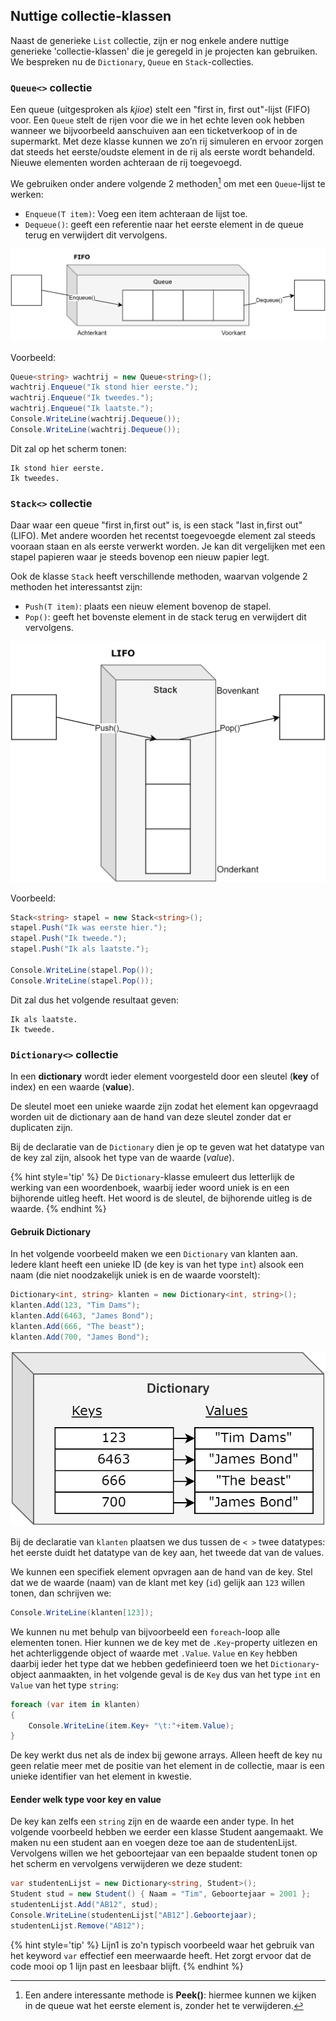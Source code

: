 ## Nuttige collectie-klassen

Naast de generieke ``List`` collectie, zijn er nog enkele andere nuttige generieke 'collectie-klassen' die je geregeld in je projecten kan gebruiken. We bespreken nu de  ``Dictionary``, ``Queue`` en ``Stack``-collecties.


### ``Queue<>`` collectie

Een queue (uitgesproken als *kjioe*) stelt een "first in, first out"-lijst (FIFO) voor. Een ``Queue`` stelt de rijen voor die we in het echte leven ook hebben wanneer we bijvoorbeeld aanschuiven aan een ticketverkoop of in de supermarkt. Met deze klasse kunnen we zo’n rij simuleren en ervoor zorgen dat steeds het eerste/oudste element in de rij als eerste wordt behandeld. Nieuwe elementen worden achteraan de rij toegevoegd.

We gebruiken onder andere volgende 2 methoden[^peek] om met een ``Queue``-lijst te werken:

* ``Enqueue(T item)``: Voeg een item achteraan de lijst toe.
* ``Dequeue()``: geeft een referentie naar het eerste element in de queue terug en verwijdert dit vervolgens.

![De Queue: een wachtrij van objecten en een verdomd moeilijk woord om te schrijven.](../assets/10_generics/queue.png)<!--{width=70%}-->


Voorbeeld:

```csharp
Queue<string> wachtrij = new Queue<string>();
wachtrij.Enqueue("Ik stond hier eerste.");
wachtrij.Enqueue("Ik tweedes.");
wachtrij.Enqueue("Ik laatste.");
Console.WriteLine(wachtrij.Dequeue());
Console.WriteLine(wachtrij.Dequeue());
```

Dit zal op het scherm tonen:
```
Ik stond hier eerste.
Ik tweedes.
```

[^peek]: Een andere interessante methode is **Peek()**: hiermee kunnen we kijken in de queue wat het eerste element is, zonder het te verwijderen.


<!-- \newpage -->


### ``Stack<>`` collectie
Daar waar een queue "first in,first out" is, is een stack "last in,first out" (LIFO). Met andere woorden het recentst toegevoegde element zal steeds vooraan staan en als eerste verwerkt worden. Je kan dit vergelijken met een stapel papieren waar je steeds bovenop een nieuw papier legt.

Ook de klasse ``Stack`` heeft verschillende methoden, waarvan volgende 2 methoden het interessantst zijn:

* ``Push(T item)``: plaats een nieuw element bovenop de stapel.
* ``Pop()``: geeft het bovenste element in de stack terug en verwijdert dit vervolgens.


![De stack: een toren van objecten](../assets/10_generics/stack.png)<!--{width=70%}-->

Voorbeeld:

```csharp
Stack<string> stapel = new Stack<string>();
stapel.Push("Ik was eerste hier.");
stapel.Push("Ik tweede.");
stapel.Push("Ik als laatste.");
 
Console.WriteLine(stapel.Pop());
Console.WriteLine(stapel.Pop());
```

Dit zal dus het volgende resultaat geven:

```text
Ik als laatste.
Ik tweede.
``` 

<!-- \newpage -->



### ``Dictionary<>`` collectie

In een **dictionary** wordt ieder element voorgesteld door een sleutel (**key** of index) en een waarde (**value**). 

De sleutel moet een unieke waarde zijn zodat het element kan opgevraagd worden uit de dictionary aan de hand van deze sleutel zonder dat er duplicaten zijn.


Bij de declaratie van de ``Dictionary`` dien je op te geven wat het datatype van de key zal zijn, alsook het type van de waarde (*value*). 

{% hint style='tip' %}
De ``Dictionary``-klasse emuleert dus letterlijk de werking van een woordenboek,  waarbij ieder woord uniek is en een bijhorende uitleg heeft. Het woord is de sleutel, de bijhorende uitleg is de waarde. 
{% endhint %}


#### Gebruik Dictionary
In het volgende voorbeeld maken we een ``Dictionary`` van klanten aan. Iedere klant heeft een unieke ID (de key is van het type ``int``) alsook een naam (die niet noodzakelijk uniek is en de waarde voorstelt):

```csharp
Dictionary<int, string> klanten = new Dictionary<int, string>();
klanten.Add(123, "Tim Dams");
klanten.Add(6463, "James Bond");
klanten.Add(666, "The beast");
klanten.Add(700, "James Bond");
``` 


![Visuele voorstelling van de net aangemaakte Dictionary](../assets/10_generics/diction.png)<!--{width=70%}-->

Bij de declaratie van ``klanten`` plaatsen we dus tussen de ``< >`` twee datatypes: het eerste duidt het datatype van de key aan, het tweede dat van de values.

We kunnen een specifiek element opvragen aan de hand van de key. Stel dat we de waarde (naam) van de klant met key (``id``) gelijk aan ``123`` willen tonen, dan schrijven we:


```csharp
Console.WriteLine(klanten[123]);
```


We kunnen nu met behulp van bijvoorbeeld een ``foreach``-loop alle elementen tonen. Hier kunnen we de key met de ``.Key``-property uitlezen en het achterliggende object of waarde met ``.Value``. ``Value`` en ``Key`` hebben daarbij ieder het type dat we hebben gedefinieerd toen we het ``Dictionary``-object aanmaakten, in het volgende geval is de ``Key`` dus van het type ``int`` en ``Value`` van het type ``string``:

```csharp
foreach (var item in klanten)
{
    Console.WriteLine(item.Key+ "\t:"+item.Value);
}
```




De key werkt dus net als de index bij gewone arrays. Alleen heeft de key nu geen relatie meer met de positie van het element in de collectie, maar is een unieke identifier van het element in kwestie. 

#### Eender welk type voor key en value

De key kan zelfs een ``string`` zijn en de waarde een ander type. In het volgende voorbeeld hebben we eerder een klasse Student aangemaakt. We maken nu een student aan en voegen deze toe aan de studentenLijst. Vervolgens willen we het geboortejaar van een bepaalde student tonen op het scherm en vervolgens verwijderen we deze student:

```csharp
var studentenLijst = new Dictionary<string, Student>();
Student stud = new Student() { Naam = "Tim", Geboortejaar = 2001 };
studentenLijst.Add("AB12", stud);
Console.WriteLine(studentenLijst["AB12"].Geboortejaar);
studentenLijst.Remove("AB12");
```

{% hint style='tip' %}
Lijn1 is zo'n typisch voorbeeld waar het gebruik van het keyword ``var`` effectief een meerwaarde heeft. Het zorgt ervoor dat de code mooi op 1 lijn past en leesbaar blijft.
{% endhint %}

